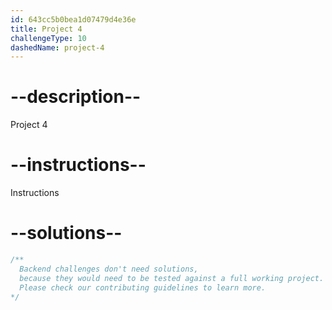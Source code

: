 ```yaml
---
id: 643cc5b0bea1d07479d4e36e
title: Project 4
challengeType: 10
dashedName: project-4
---
```


# --description--

Project 4

# --instructions--

Instructions

# --solutions--

```js
/**
  Backend challenges don't need solutions,
  because they would need to be tested against a full working project.
  Please check our contributing guidelines to learn more.
*/
```
